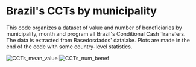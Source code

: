 # Brazil's CCTs by municipality
This code organizes a dataset of value and number of beneficiaries by municipality, month and program all Brazil's Conditional Cash Transfers. The data is extracted from Basedosdados' datalake. Plots are made in the end of the code with some country-level statistics.

![CCTs_mean_value](https://github.com/user-attachments/assets/70bf87e0-1fbc-4a14-a55c-3091e102fc4a)
![CCTs_num_benef](https://github.com/user-attachments/assets/fa68c0d8-3add-4fe9-ad77-52b2fc2b0b82)
